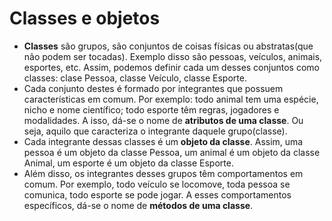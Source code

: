 # Classes e objetos

 - **Classes** são grupos, são conjuntos de coisas físicas ou abstratas(que não podem ser tocadas). Exemplo disso são pessoas, veículos, animais, esportes, etc. Assim, podemos definir cada um desses conjuntos como classes: clase Pessoa, classe Veículo, classe Esporte. 
 - Cada conjunto destes é formado por integrantes que possuem características em comum. Por exemplo: todo animal tem uma espécie, nicho e nome científico; todo esporte têm regras, jogadores e modalidades. A isso, dá-se o nome de **atributos de uma classe**. Ou seja, aquilo que caracteriza o integrante daquele grupo(classe). 
 - Cada integrante dessas classes é um **objeto da classe**. Assim, uma pessoa é um objeto da classe Pessoa, um animal é um objeto da classe Animal, um esporte é um objeto da classe Esporte.
 - Além disso, os integrantes desses grupos têm comportamentos em comum. Por exemplo, todo veículo se locomove, toda pessoa se comunica, todo esporte se pode jogar. A esses comportamentos específicos, dá-se o nome de **métodos de uma classe**. 